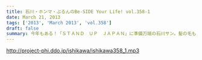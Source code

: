 ```yaml
---
title: 石川・ホンマ・ぶるんのBe-SIDE Your Life! vol.358-1
date: March 21, 2013
tags: ['2013', 'March 2013', 'vol.358']
draft: false
summary: 今年もある！「ＳＴＡＮＤ　ＵＰ　ＪＡＰＡＮ」に準備万端の石川サン。髪の毛も真っ赤かで徹夜の２回や３回もなんのそのですよ。ＮＡＭＡＥ
---
```


http://project-phi.ddo.jp/ishikawa/ishikawa358_1.mp3